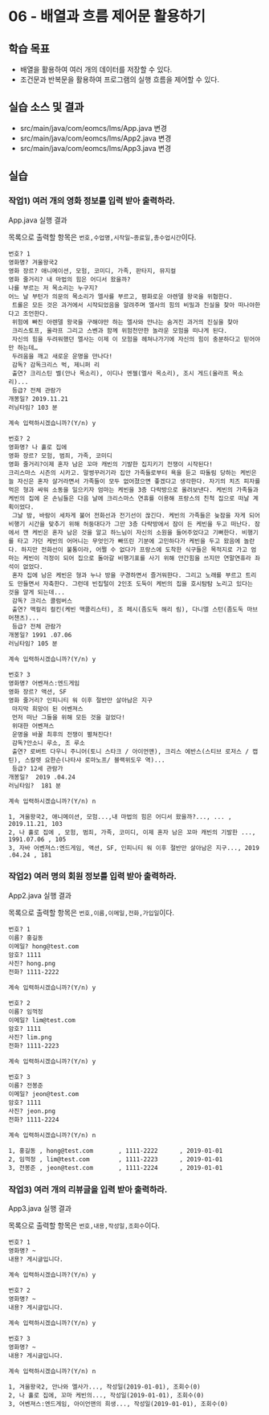 # 06 - 배열과 흐름 제어문 활용하기

## 학습 목표

- 배열을 활용하여 여러 개의 데이터를 저장할 수 있다.
- 조건문과 반복문을 활용하여 프로그램의 실행 흐름을 제어할 수 있다.

## 실습 소스 및 결과

- src/main/java/com/eomcs/lms/App.java 변경
- src/main/java/com/eomcs/lms/App2.java 변경
- src/main/java/com/eomcs/lms/App3.java 변경

## 실습

### 작업1) 여러 개의 영화 정보를 입력 받아 출력하라.

App.java 실행 결과

목록으로 출력할 항목은 `번호,수업명,시작일~종료일,총수업시간`이다.

```
번호? 1
영화명? 겨울왕국2
영화 장르? 애니메이션, 모험, 코미디, 가족, 판타지, 뮤지컬
영화 줄거리? 내 마법의 힘은 어디서 왔을까?
나를 부르는 저 목소리는 누구지?
어느 날 부턴가 의문의 목소리가 엘사를 부르고, 평화로운 아렌델 왕국을 위협한다. 
 트롤은 모든 것은 과거에서 시작되었음을 알려주며 엘사의 힘의 비밀과 진실을 찾아 떠나야한다고 조언한다. 
 위험에 빠진 아렌델 왕국을 구해야만 하는 엘사와 안나는 숨겨진 과거의 진실을 찾아 
 크리스토프, 올라프 그리고 스벤과 함께 위험천만한 놀라운 모험을 떠나게 된다. 
 자신의 힘을 두려워했던 엘사는 이제 이 모험을 헤쳐나가기에 자신의 힘이 충분하다고 믿어야만 하는데… 
 두려움을 깨고 새로운 운명을 만나다!
 감독? 감독크리스 벅, 제니퍼 리 
 출연? 크리스틴 벨(안나 목소리), 이디나 멘젤(엘사 목소리), 조시 게드(울라프 목소리)...
 등급? 전체 관람가
개봉일? 2019.11.21
러닝타임? 103 분

계속 입력하시겠습니까?(Y/n) y

번호? 2
영화명? 나 홀로 집에
영화 장르? 모험, 범죄, 가족, 코미디
영화 줄거리?이제 혼자 남은 꼬마 캐빈의 기발한 집지키기 전쟁이 시작된다!
크리스마스 시즌의 시카고. 말썽꾸러기라 집안 가족들로부터 욕을 듣고 따돌림 당하는 케빈은 늘 자신은 혼자 살거라면서 가족들이 모두 없어졌으면 좋겠다고 생각한다. 자기의 치즈 피자를 먹은 형과 싸워 소동을 일으키자 엄마는 케빈을 3층 다락방으로 올려보낸다. 케빈의 가족들과 케빈의 집에 온 손님들은 다음 날에 크리스마스 연휴를 이용해 프랑스의 친척 집으로 떠날 계획이었다. 
 그날 밤, 바람이 세차게 불어 전화선과 전기선이 끊긴다. 케빈의 가족들은 늦잠을 자게 되어 비행기 시간을 맞추기 위해 허둥대다가 그만 3층 다락방에서 잠이 든 케빈을 두고 떠난다. 잠에서 깬 케빈은 혼자 남은 것을 알고 하느님이 자신의 소원을 들어주었다고 기뻐한다. 비행기를 타고 가던 케빈의 어머니는 무엇인가 빠뜨린 기분에 고민하다가 케빈을 두고 왔음에 놀란다. 하지만 전화선이 불통이라, 어쩔 수 없다가 프랑스에 도착한 식구들은 목적지로 가고 엄마는 케빈이 걱정이 되어 집으로 돌아갈 비행기표를 사기 위해 안간힘을 쓰지만 연말연휴라 좌석이 없었다. 
 혼자 집에 남은 케빈은 형과 누나 방을 구경하면서 즐거워한다. 그리고 노래를 부르고 트리도 만들면서 자축한다. 그런데 빈집털이 2인조 도둑이 케빈의 집을 호시탐탐 노리고 있다는 것을 알게 되는데...
 감독? 크리스 콜럼버스
 출연? 맥컬리 컬킨(케빈 맥콜리스터), 조 페시(좀도둑 해리 림), 다니엘 스턴(좀도둑 마브 머챈츠)...
 등급? 전체 관람가
개봉일? 1991 .07.06 
러닝타임? 105 분

계속 입력하시겠습니까?(Y/n) y

번호? 3
영화명? 어벤져스:엔드게임
영화 장르? 액션, SF
영화 줄거리? 인피니티 워 이후 절반만 살아남은 지구
 마지막 희망이 된 어벤져스
 먼저 떠난 그들을 위해 모든 것을 걸었다!
 위대한 어벤져스
 운명을 바꿀 최후의 전쟁이 펼쳐진다!
 감독?안소니 루소, 조 루소
 출연? 로버트 다우니 주니어(토니 스타크 / 아이언맨), 크리스 에반스(스티브 로저스 / 캡틴), 스칼렛 요한슨(나타샤 로마노프/ 블랙위도우 역)...
 등급? 12세 관람가 
개봉일?  2019 .04.24 
러닝타임?  181 분

계속 입력하시겠습니까?(Y/n) n

1, 겨울왕국2, 애니메이션, 모험...,내 마법의 힘은 어디서 왔을까?..., ... ,  2019.11.21, 103
2, 나 홀로 집에 , 모험, 범죄, 가족, 코미디, 이제 혼자 남은 꼬마 캐빈의 기발한 ..., 1991.07.06 , 105
3, 자바 어벤져스:엔드게임, 액션, SF, 인피니티 워 이후 절반만 살아남은 지구..., 2019 .04.24 , 181
```

### 작업2) 여러 명의 회원 정보를 입력 받아 출력하라.

App2.java 실행 결과

목록으로 출력할 항목은 `번호,이름,이메일,전화,가입일`이다.

```
번호? 1
이름? 홍길동
이메일? hong@test.com
암호? 1111
사진? hong.png
전화? 1111-2222

계속 입력하시겠습니까?(Y/n) y

번호? 2
이름? 임꺽정
이메일? lim@test.com
암호? 1111
사진? lim.png
전화? 1111-2223

계속 입력하시겠습니까?(Y/n) y

번호? 3
이름? 전봉준
이메일? jeon@test.com
암호? 1111
사진? jeon.png
전화? 1111-2224

계속 입력하시겠습니까?(Y/n) n

1, 홍길동 , hong@test.com       , 1111-2222      , 2019-01-01
2, 임꺽정 , lim@test.com        , 1111-2223      , 2019-01-01
3, 전봉준 , jeon@test.com       , 1111-2224      , 2019-01-01
```

### 작업3) 여러 개의 리뷰글을 입력 받아 출력하라.

App3.java 실행 결과

목록으로 출력할 항목은 `번호,내용,작성일,조회수`이다.

```
번호? 1
영화명? ~
내용? 게시글입니다.

계속 입력하시겠습니까?(Y/n) y

번호? 2
영화명? ~
내용? 게시글입니다.

계속 입력하시겠습니까?(Y/n) y

번호? 3
영화명? ~
내용? 게시글입니다.

계속 입력하시겠습니까?(Y/n) n

1, 겨울왕국2, 안나와 엘사가..., 작성일(2019-01-01), 조회수(0)
2, 나 홀로 집에, 꼬마 케빈의..., 작성일(2019-01-01), 조회수(0)
3, 어벤져스:엔드게임, 아이언맨의 희생..., 작성일(2019-01-01), 조회수(0)
```
